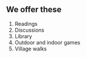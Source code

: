 ## We offer these

1. Readings
2. Discussions
3. Library 
4. Outdoor and indoor games
5. Village walks<!--todo: pictures pending-->
